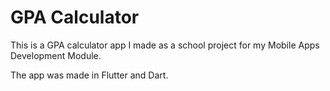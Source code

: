 # GPA Calculator

This is a GPA calculator app I made as a school project for my Mobile Apps Development Module.

The app was made in Flutter and Dart.